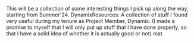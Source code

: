 This will be a collection of some interesting things I pick up along the way, starting from Summer'24.
DynamixResources: A collection of stuff I found very useful during my tenure as Project Member, Dynamix. (I made a promise to myself that I will only put up stuff that I have done properly, so that I have a solid idea of whether it is actually good or not)
mat
